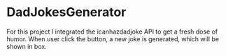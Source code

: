 # DadJokesGenerator
For this project I integrated the icanhazdadjoke API to get a fresh dose of humor. When user click the button, a new joke is generated, which will be shown in box.
